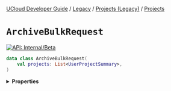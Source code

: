 [UCloud Developer Guide](/docs/developer-guide/README.md) / [Legacy](/docs/developer-guide/legacy/README.md) / [Projects (Legacy)](/docs/developer-guide/legacy/projects-legacy/README.md) / [Projects](/docs/developer-guide/legacy/projects-legacy/projects.md)

# `ArchiveBulkRequest`


[![API: Internal/Beta](https://img.shields.io/static/v1?label=API&message=Internal/Beta&color=red&style=flat-square)](/docs/developer-guide/core/api-conventions.md)



```kotlin
data class ArchiveBulkRequest(
    val projects: List<UserProjectSummary>,
)
```

<details>
<summary>
<b>Properties</b>
</summary>

<details>
<summary>
<code>projects</code>: <code><code><a href='https://kotlinlang.org/api/latest/jvm/stdlib/kotlin.collections/-list/'>List</a>&lt;<a href='#userprojectsummary'>UserProjectSummary</a>&gt;</code></code>
</summary>





</details>



</details>


